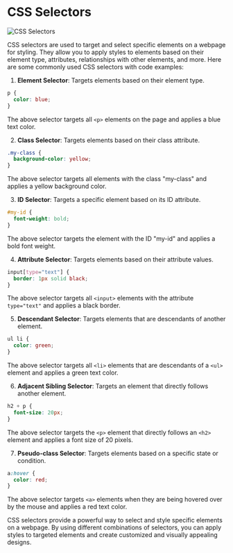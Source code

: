 # CSS Selectors

![CSS Selectors](https://www.atatus.com/blog/content/images/size/w960/2023/01/css-selectors-1.png)

CSS selectors are used to target and select specific elements on a webpage for styling. They allow you to apply styles to elements based on their element type, attributes, relationships with other elements, and more. Here are some commonly used CSS selectors with code examples:

1. **Element Selector**: Targets elements based on their element type.

```css
p {
  color: blue;
}
```

The above selector targets all `<p>` elements on the page and applies a blue text color.

2. **Class Selector**: Targets elements based on their class attribute.

```css
.my-class {
  background-color: yellow;
}
```

The above selector targets all elements with the class "my-class" and applies a yellow background color.

3. **ID Selector**: Targets a specific element based on its ID attribute.

```css
#my-id {
  font-weight: bold;
}
```

The above selector targets the element with the ID "my-id" and applies a bold font weight.

4. **Attribute Selector**: Targets elements based on their attribute values.

```css
input[type="text"] {
  border: 1px solid black;
}
```

The above selector targets all `<input>` elements with the attribute `type="text"` and applies a black border.

5. **Descendant Selector**: Targets elements that are descendants of another element.

```css
ul li {
  color: green;
}
```

The above selector targets all `<li>` elements that are descendants of a `<ul>` element and applies a green text color.

6. **Adjacent Sibling Selector**: Targets an element that directly follows another element.

```css
h2 + p {
  font-size: 20px;
}
```

The above selector targets the `<p>` element that directly follows an `<h2>` element and applies a font size of 20 pixels.

7. **Pseudo-class Selector**: Targets elements based on a specific state or condition.

```css
a:hover {
  color: red;
}
```

The above selector targets `<a>` elements when they are being hovered over by the mouse and applies a red text color.

CSS selectors provide a powerful way to select and style specific elements on a webpage. By using different combinations of selectors, you can apply styles to targeted elements and create customized and visually appealing designs.